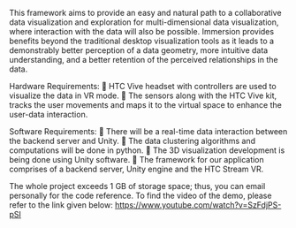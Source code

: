 This framework aims to provide an easy and natural path to a collaborative data visualization and exploration for multi-dimensional data visualization, where interaction with the data will also be possible. Immersion provides benefits beyond the traditional desktop visualization tools as it leads to a demonstrably better perception of a data geometry, more intuitive data understanding, and a better retention of the perceived relationships in the data.

Hardware Requirements: 
 HTC Vive headset with controllers are used to visualize the data in VR mode. 
 The sensors along with the HTC Vive kit, tracks the user movements and maps it to the virtual space to enhance the user-data interaction.

Software Requirements: 
 There will be a real-time data interaction between the backend server and Unity. 
 The data clustering algorithms and computations will be done in python. 
 The 3D visualization development is being done using Unity software. 
 The framework for our application comprises of a backend server, Unity engine and the HTC Stream VR.

The whole project exceeds 1 GB of storage space; thus, you can email personally for the code reference. To find the video of the demo, please refer to the link given below: 
https://www.youtube.com/watch?v=SzFdjPS-pSI
